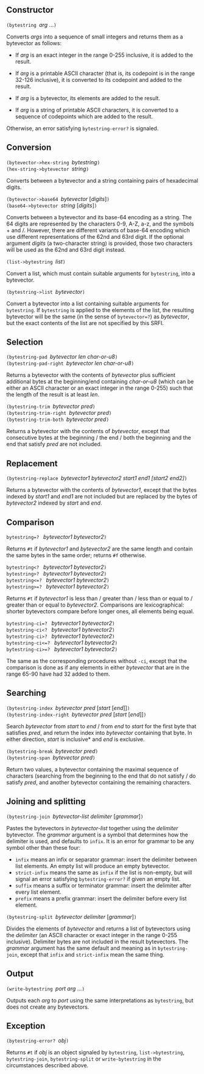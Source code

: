 ## Constructor

`(bytestring `*arg* ...`)`

Converts *args* into a sequence of small integers and
returns them as a bytevector as follows:

  * If *arg* is an exact integer in the range 0-255 inclusive, it is added
    to the result.

  * If *arg* is a printable ASCII character (that is, its
    codepoint is in the range 32-126 inclusive), it is
    converted to its codepoint and added to the result.

  * If *arg* is a bytevector, its elements are added to the result.

  * If *arg* is a string of printable ASCII characters, it is
    converted to a sequence of codepoints which are added to the result.

Otherwise, an error satisfying `bytestring-error?` is signaled.

## Conversion

`(bytevector->hex-string `*bytestring*`)`  
`(hex-string->bytevector `*string*`)`

Converts between a bytevector and a string containing pairs of
hexadecimal digits.

`(bytevector->base64 `*bytevector* [*digits*]`)`  
`(base64->bytevector `*string* [*digits*]`)`

Converts between a bytevector and its base-64 encoding as a string.
The 64 digits are represented by the characters 0-9, A-Z, a-z, and
the symbols + and /.  However, there are different variants of
base-64 encoding which use different representations of the 62nd
and 63rd digit.  If the optional argument *digits* (a two-character
string) is provided, those two characters will be used as the
62nd and 63rd digit instead.

`(list->bytestring `*list*`)`

Convert a list, which must contain suitable arguments for `bytestring`, into a bytevector.

`(bytestring->list `*bytevector*`)`

Convert a bytevector into a list containing suitable arguments for `bytestring`.
If `bytestring` is applied to the elements of the list, the resulting bytevector will be the same
(in the sense of `bytevector=?`) as *bytevector*, but the exact contents of
the list are not specified by this SRFI.

## Selection

`(bytestring-pad `*bytevector len char-or-u8*`)`  
`(bytestring-pad-right `*bytevector len char-or-u8*`)`

Returns a bytevector with the contents of *bytevector* plus sufficient additional bytes
at the beginning/end containing *char-or-u8* (which can be either an
ASCII character or an exact integer in the range 0-255) such that the
length of the result is at least *len*.

`(bytestring-trim `*bytevector pred*`)`  
`(bytestring-trim-right `*bytevector pred*`)`  
`(bytestring-trim-both `*bytevector pred*`)`

Returns a bytevector with the contents of *bytevector*, except that consecutive
bytes at the beginning / the end / both the beginning and the end that satisfy
*pred* are not included.

## Replacement

`(bytestring-replace `*bytevector1 bytevector2 start1 end1 [start2 end2]*`)`

Returns a bytevector with the contents of *bytevector1*, except that the
bytes indexed by *start1* and *end1* are not included but are replaced by
the bytes of *bytevector2* indexed by *start* and *end*.

## Comparison

`bytestring=? ` *bytevector1 bytevector2*`)`

Returns `#t` if *bytevector1* and *bytevector2* are the
same length and contain the same bytes in the same order;
returns `#f` otherwise.

`bytestring<? ` *bytevector1 bytevector2*`)`  
`bytestring>? ` *bytevector1 bytevector2*`)`  
`bytestring<=? ` *bytevector1 bytevector2*`)`  
`bytestring>=? ` *bytevector1 bytevector2*`)`

Returns `#t` if *bytevector1* is
less than / greater than / less than or equal to / greater than or equal to
*bytevector2*.  Comparisons are lexicographical: shorter bytevectors
compare before longer ones, all elements being equal.

`bytestring-ci=? ` *bytevector1 bytevector2*`)`  
`bytestring-ci<? ` *bytevector1 bytevector2*`)`  
`bytestring-ci>? ` *bytevector1 bytevector2*`)`  
`bytestring-ci<=? ` *bytevector1 bytevector2*`)`  
`bytestring-ci>=? ` *bytevector1 bytevector2*`)`

The same as the corresponding procedures without `-ci`, except that
the comparison is done as if any
elements in either *bytevector* that are in the range 65-90 have
had 32 added to them.
  
## Searching

`(bytestring-index `*bytevector pred* [*start* [*end*]]`)`  
`(bytestring-index-right `*bytevector pred* [*start* [*end*]]`)`

Search *bytevector* from *start* to *end* / from *end*
to *start* for the first byte that satisfies *pred*, and
return the index into *bytevector* containing that byte.
In either direction, *start* is inclusive* and *end*
is exclusive.

`(bytestring-break `*bytevector pred*`)`  
`(bytestring-span `*bytevector pred*`)`

Return two values, a bytevector containing the maximal
sequence of characters (searching from the beginning
to the end that do not satisfy / do satisfy *pred*,
and another bytevector containing the remaining characters.

## Joining and splitting

`(bytestring-join `*bytevector-list delimiter* [*grammar*]`)`

Pastes the bytevectors in *bytevector-list*  together using the *delimiter* bytevector.
The *grammar* argument is a symbol that determines how the delimiter is used, and defaults to `infix`.
It is an error for grammar to be any symbol other than these four:

  * `infix` means an infix or separator grammar: insert the delimiter between list elements.
    An empty list will produce an empty bytevector.
  * `strict-infix` means the same as `infix` if the list is non-empty,
     but will signal an error satisfying `bytestring-error?` if given an empty list.
  *  `suffix` means a suffix or terminator grammar: insert the delimiter after every list element.
  *  `prefix` means a prefix grammar: insert the delimiter before every list element.

`(bytestring-split `*bytevector delimiter* [*grammar*]`)`

Divides the elements of *bytevector* and returns a list of bytevectors using the
*delimiter* (an ASCII character or exact integer in the range 0-255 inclusive).
Delimiter bytes are not included in the result bytevectors.
The *grammar* argument has the same default and meaning as in `bytestring-join`,
except that `infix` and `strict-infix` mean the same thing.

## Output

`(write-bytestring `*port arg* ...`)`

Outputs each *arg* to *port* using the same interpretations as `bytestring`,
but does not create any bytevectors.

## Exception

`(bytestring-error? `*obj*`)`

Returns `#t` if *obj* is an object signaled by `bytestring`,
`list->bytestring`, `bytestring-join`, `bytestring-split`
or `write-bytestring` in the circumstances described above.
